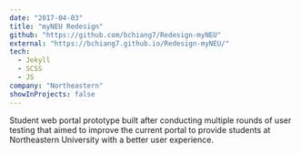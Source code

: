 ```yaml
---
date: "2017-04-03"
title: "myNEU Redesign"
github: "https://github.com/bchiang7/Redesign-myNEU"
external: "https://bchiang7.github.io/Redesign-myNEU/"
tech:
  - Jekyll
  - SCSS
  - JS
company: "Northeastern"
showInProjects: false
---
```


Student web portal prototype built after conducting multiple rounds of user testing that aimed to improve the current portal to provide students at Northeastern University with a better user experience.
